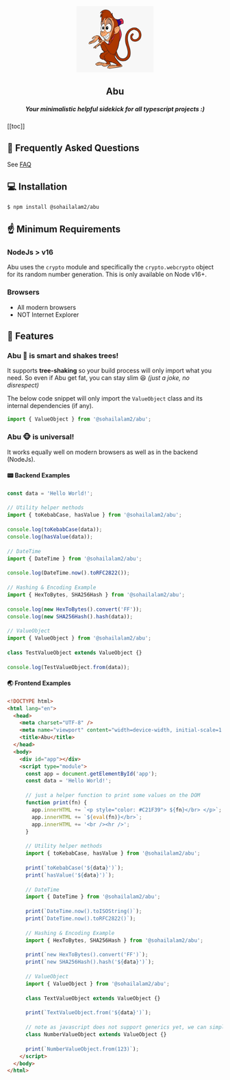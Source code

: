 <section align="center">
  <br />
  <a href="https://sohailalam2" target="_blank" rel="noopener noreferrer">
    <img width="180" src="../docs/logo.png" alt="Abu Logo">
  </a>
  <h1>Abu</h1>
  <h5>Your minimalistic helpful sidekick for all typescript projects :)</h5>
</section>

[[toc]]

## 🤔 Frequently Asked Questions

See [FAQ](./FAQ.md)

## 💻 Installation

```bash
$ npm install @sohailalam2/abu
```

## ☝️ Minimum Requirements

### NodeJs > v16

Abu uses the `crypto` module and specifically the `crypto.webcrypto` object for its random number generation.
This is only available on Node v16+.

### Browsers

- All modern browsers
- NOT Internet Explorer

## 📢 Features

### Abu 🐒 is smart and shakes trees!

It supports **tree-shaking** so your build process will only import what you need.
So even if Abu get fat, you can stay slim 😆 _(just a joke, no disrespect)_

The below code snippet will only import the `ValueObject` class and its internal dependencies (if any).

```ts
import { ValueObject } from '@sohailalam2/abu';
```

### Abu 🐵 is universal!

It works equally well on modern browsers as well as in the backend (NodeJs).

#### 📟 Backend Examples

```ts
const data = 'Hello World!';

// Utility helper methods
import { toKebabCase, hasValue } from '@sohailalam2/abu';

console.log(toKebabCase(data));
console.log(hasValue(data));

// DateTime
import { DateTime } from '@sohailalam2/abu';

console.log(DateTime.now().toRFC2822());

// Hashing & Encoding Example
import { HexToBytes, SHA256Hash } from '@sohailalam2/abu';

console.log(new HexToBytes().convert('FF'));
console.log(new SHA256Hash().hash(data));

// ValueObject
import { ValueObject } from '@sohailalam2/abu';

class TestValueObject extends ValueObject {}

console.log(TestValueObject.from(data));
```

#### 🌏 Frontend Examples

```html
<!DOCTYPE html>
<html lang="en">
  <head>
    <meta charset="UTF-8" />
    <meta name="viewport" content="width=device-width, initial-scale=1.0" />
    <title>Abu</title>
  </head>
  <body>
    <div id="app"></div>
    <script type="module">
      const app = document.getElementById('app');
      const data = 'Hello World!';

      // just a helper function to print some values on the DOM
      function print(fn) {
        app.innerHTML += `<p style="color: #C21F39"> ${fn}</br> </p>`;
        app.innerHTML += `${eval(fn)}</br>`;
        app.innerHTML += '<br /><hr />';
      }

      // Utility helper methods
      import { toKebabCase, hasValue } from '@sohailalam2/abu';

      print(`toKebabCase('${data}')`);
      print(`hasValue('${data}')`);

      // DateTime
      import { DateTime } from '@sohailalam2/abu';

      print(`DateTime.now().toISOString()`);
      print(`DateTime.now().toRFC2822()`);

      // Hashing & Encoding Example
      import { HexToBytes, SHA256Hash } from '@sohailalam2/abu';

      print(`new HexToBytes().convert('FF')`);
      print(`new SHA256Hash().hash('${data}')`);

      // ValueObject
      import { ValueObject } from '@sohailalam2/abu';

      class TextValueObject extends ValueObject {}

      print(`TextValueObject.from('${data}')`);

      // note as javascript does not support generics yet, we can simply use the default behavior
      class NumberValueObject extends ValueObject {}

      print(`NumberValueObject.from(123)`);
    </script>
  </body>
</html>
```
